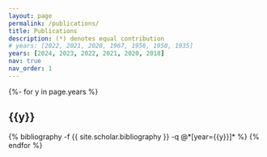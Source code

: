 ```yaml
---
layout: page
permalink: /publications/
title: Publications
description: (*) denotes equal contribution
# years: [2022, 2021, 2020, 1967, 1956, 1950, 1935]
years: [2024, 2023, 2022, 2021, 2020, 2018]
nav: true
nav_order: 1
---
```

<!-- _pages/publications.md -->
<div class="publications">

{%- for y in page.years %}
  <h2 class="year">{{y}}</h2>
  {% bibliography -f {{ site.scholar.bibliography }} -q @*[year={{y}}]* %}
{% endfor %}

</div>
